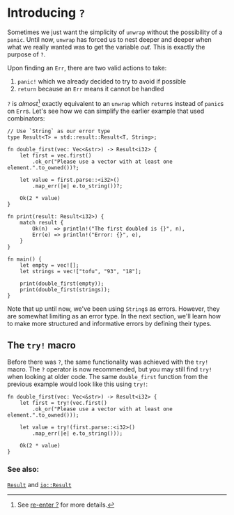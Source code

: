 # Introducing `?`

Sometimes we just want the simplicity of `unwrap` without the possibility of 
a `panic`. Until now, `unwrap` has forced us to nest deeper and deeper when 
what we really wanted was to get the variable *out*. This is exactly the purpose of `?`. 

Upon finding an `Err`, there are two valid actions to take:

1. `panic!` which we already decided to try to avoid if possible
2. `return` because an `Err` means it cannot be handled

`?` is *almost*[^1] exactly equivalent to an `unwrap` which `return`s 
instead of `panic`s on `Err`s. Let's see how we can simplify the earlier 
example that used combinators:

```rust,editable
// Use `String` as our error type
type Result<T> = std::result::Result<T, String>;

fn double_first(vec: Vec<&str>) -> Result<i32> {
    let first = vec.first()
        .ok_or("Please use a vector with at least one element.".to_owned())?;
    
    let value = first.parse::<i32>()
        .map_err(|e| e.to_string())?;
    
    Ok(2 * value)
}

fn print(result: Result<i32>) {
    match result {
        Ok(n)  => println!("The first doubled is {}", n),
        Err(e) => println!("Error: {}", e),
    }
}

fn main() {
    let empty = vec![];
    let strings = vec!["tofu", "93", "18"];

    print(double_first(empty));
    print(double_first(strings));
}
```

Note that up until now, we've been using `String`s as errors. However, they 
are somewhat limiting as an error type. In the next section, we'll learn how 
to make more structured and informative errors by defining their types. 


## The `try!` macro

Before there was `?`, the same functionality was achieved with the `try!` macro.
The `?` operator is now recommended, but you may still find `try!` when looking
at older code. The same `double_first` function from the previous example 
would look like this using `try!`:

```rust,ignore
fn double_first(vec: Vec<&str>) -> Result<i32> {
    let first = try!(vec.first()
        .ok_or("Please use a vector with at least one element.".to_owned()));
    
    let value = try!(first.parse::<i32>()
        .map_err(|e| e.to_string()));
    
    Ok(2 * value)
}
```


[^1]: See [re-enter ?][re_enter_?] for more details.

### See also:

[`Result`][result] and [`io::Result`][io_result]

[result]: https://doc.rust-lang.org/std/result/enum.Result.html
[io_result]: https://doc.rust-lang.org/std/io/type.Result.html
[re_enter_?]: /error/reenter_question_mark.html
